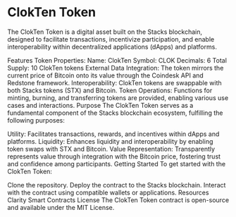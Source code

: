 # ClokTen Token
The ClokTen Token is a digital asset built on the Stacks blockchain, designed to facilitate transactions, incentivize participation, and enable interoperability within decentralized applications (dApps) and platforms.

Features
Token Properties:
Name: ClokTen
Symbol: CLOK
Decimals: 6
Total Supply: 10 ClokTen tokens
External Data Integration:
The token mirrors the current price of Bitcoin onto its value through the Coindesk API and Redstone framework.
Interoperability:
ClokTen tokens are swappable with both Stacks tokens (STX) and Bitcoin.
Token Operations:
Functions for minting, burning, and transferring tokens are provided, enabling various use cases and interactions.
Purpose
The ClokTen Token serves as a fundamental component of the Stacks blockchain ecosystem, fulfilling the following purposes:

Utility:
Facilitates transactions, rewards, and incentives within dApps and platforms.
Liquidity:
Enhances liquidity and interoperability by enabling token swaps with STX and Bitcoin.
Value Representation:
Transparently represents value through integration with the Bitcoin price, fostering trust and confidence among participants.
Getting Started
To get started with the ClokTen Token:

Clone the repository.
Deploy the contract to the Stacks blockchain.
Interact with the contract using compatible wallets or applications.
Resources
Clarity Smart Contracts
License
The ClokTen Token contract is open-source and available under the MIT License.

